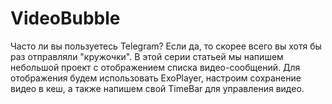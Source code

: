# VideoBubble
Часто ли вы пользуетесь Telegram?
Если да, то скорее всего вы хотя бы раз отправляли "кружочки". В этой серии статьей мы напишем небольшой проект с отображением списка видео-сообщений.
Для отображения будем использовать ExoPlayer, настроим сохранение видео в кеш, а также напишем свой TimeBar для управления видео.
